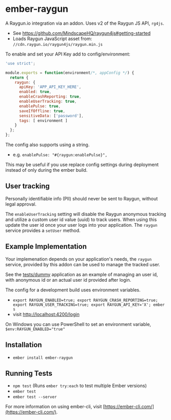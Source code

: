 # ember-raygun

A Raygun.io integration via an addon. Uses v2 of the Raygun JS API, `rg4js`.

- See <https://github.com/MindscapeHQ/raygun4js#getting-started>
- Loads Raygun JavaScript asset from: `//cdn.raygun.io/raygun4js/raygun.min.js`

To enable and set your API Key add to config/environment:

```js
'use strict';

module.exports = function(environment/*, appConfig */) {
  return {
    raygun: {
      apiKey: 'APP_API_KEY_HERE',
      enabled: true,
      enableCrashReporting: true,
      enableUserTracking: true,
      enablePulse: true,
      saveIfOffline: true,
      sensitiveData: ['password'],
      tags: [ environment ]
    }
  };
};
```

The config also supports using a string.

- e.g. `enablePulse: "#{raygun:enablePulse}",`

This may be useful if you use replace config settings during deployment
instead of only during the ember build.

## User tracking

Personally identifiable info (PII) should never be sent to Raygun, without
legal approval.

The `enableUserTracking` setting will disable the Raygun anonymous tracking
and utilize a custom user id value (uuid) to track users. When using this
update the user id once your user logs into your application. The `raygun`
service provides a `setUser` method.

## Example Implementation

Your implemenation depends on your application's needs, the `raygun` service,
provided by this addon can be used to manage the tracked user.

See the [tests/dummy](tests/dummy) application as an example of managing an
user id, with anonymous id or an actual user id provided after login.

The config for a development build uses environment variables.

- `export RAYGUN_ENABLED=true; export RAYGUN_CRASH_REPORTING=true; export RAYGUN_USER_TRACKING=true; export RAYGUN_API_KEY='X'; ember s`
- visit <http://localhost:4200/login>

On Windows you can use PowerShell to set an environment variable, `$env:RAYGUN_ENABLED="true"`

## Installation

* `ember install ember-raygun`

## Running Tests

* `npm test` (Runs `ember try:each` to test multiple Ember versions)
* `ember test`
* `ember test --server`

For more information on using ember-cli, visit [https://ember-cli.com/](https://ember-cli.com/).
